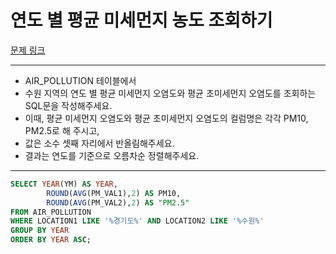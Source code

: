 # 연도 별 평균 미세먼지 농도 조회하기

[문제 링크](https://school.programmers.co.kr/learn/courses/30/lessons/284530)

---

- AIR_POLLUTION 테이블에서
- 수원 지역의 연도 별 평균 미세먼지 오염도와 평균 초미세먼지 오염도를 조회하는 SQL문을 작성해주세요.
- 이때, 평균 미세먼지 오염도와 평균 초미세먼지 오염도의 컬럼명은 각각 PM10, PM2.5로 해 주시고,
- 값은 소수 셋째 자리에서 반올림해주세요.
- 결과는 연도를 기준으로 오름차순 정렬해주세요.

---

```SQL
SELECT YEAR(YM) AS YEAR,
        ROUND(AVG(PM_VAL1),2) AS PM10,
        ROUND(AVG(PM_VAL2),2) AS "PM2.5"
FROM AIR_POLLUTION
WHERE LOCATION1 LIKE '%경기도%' AND LOCATION2 LIKE '%수원%'
GROUP BY YEAR
ORDER BY YEAR ASC;
```
